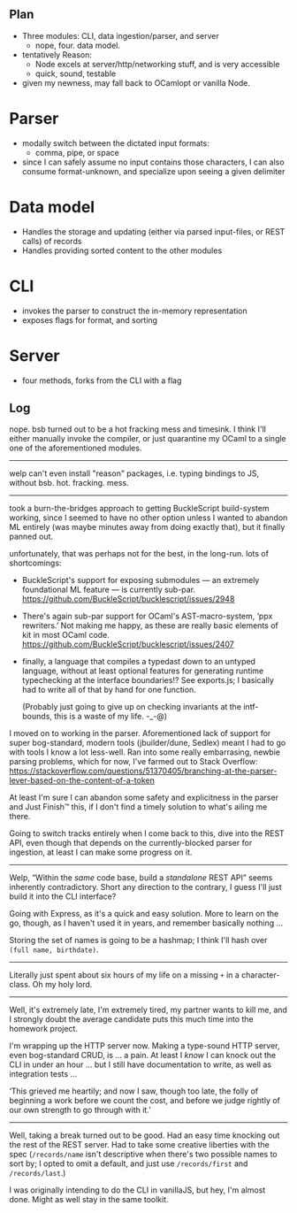 Plan
----
 - Three modules: CLI, data ingestion/parser, and server
    - nope, four. data model.
 - tentatively Reason:
    - Node excels at server/http/networking stuff, and is very accessible
    - quick, sound, testable
 - given my newness, may fall back to OCamlopt or vanilla Node.

Parser
======
 - modally switch between the dictated input formats:
   - comma, pipe, or space
 - since I can safely assume no input contains those characters, I can also consume format-unknown,
   and specialize upon seeing a given delimiter

Data model
==========
 - Handles the storage and updating (either via parsed input-files, or REST calls) of records
 - Handles providing sorted content to the other modules

CLI
===
 - invokes the parser to construct the in-memory representation
 - exposes flags for format, and sorting

Server
======
 - four methods, forks from the CLI with a flag


Log
---

nope. bsb turned out to be a hot fracking mess and timesink. I think I'll either manually invoke the
compiler, or just quarantine my OCaml to a single one of the aforementioned modules.

----

welp can't even install "reason" packages, i.e. typing bindings to JS, without bsb. hot. fracking.
mess.

----

took a burn-the-bridges approach to getting BuckleScript build-system working, since I seemed to
have no other option unless I wanted to abandon ML entirely (was maybe minutes away from doing
exactly that), but it finally panned out.

unfortunately, that was perhaps not for the best, in the long-run. lots of shortcomings:

 - BuckleScript's support for exposing submodules — an extremely foundational ML feature — is
      currently sub-par. <https://github.com/BuckleScript/bucklescript/issues/2948>
 - There's again sub-par support for OCaml's AST-macro-system, ‘ppx rewriters.’ Not making me happy,
      as these are really basic elements of kit in most OCaml code.
      <https://github.com/BuckleScript/bucklescript/issues/2407>
 - finally, a language that compiles a typedast down to an untyped language, without at least
      optional features for generating runtime typechecking at the interface boundaries!? See
      exports.js; I basically had to write all of that by hand for one function.

   (Probably just going to give up on checking invariants at the intf-bounds, this is a waste of my
   life. -_-@)

I moved on to working in the parser. Aforementioned lack of support for super bog-standard, modern
tools (jbuilder/dune, Sedlex) meant I had to go with tools I know a lot less-well. Ran into some
really embarrasing, newbie parsing problems, which for now, I've farmed out to Stack Overflow:
<https://stackoverflow.com/questions/51370405/branching-at-the-parser-lever-based-on-the-content-of-a-token>

At least I'm sure I can abandon some safety and explicitness in the parser and Just Finish™ this, if
I don't find a timely solution to what's ailing me there.

Going to switch tracks entirely when I come back to this, dive into the REST API, even though that
depends on the currently-blocked parser for ingestion, at least I can make some progress on it.

----

Welp, “Within the *same* code base, build a *standalone* REST API” seems inherently contradictory.
Short any direction to the contrary, I guess I'll just build it into the CLI interface?

Going with Express, as it's a quick and easy solution. More to learn on the go, though, as I haven't
used it in years, and remember basically nothing ...

Storing the set of names is going to be a hashmap; I think I'll hash over `(full name, birthdate)`.

----

Literally just spent about six hours of my life on a missing `+` in a character-class. Oh my holy
lord.

----

Well, it's extremely late, I'm extremely tired, my partner wants to kill me, and I strongly doubt
the average candidate puts this much time into the homework project.

I'm wrapping up the HTTP server now. Making a type-sound HTTP server, even bog-standard CRUD, is ...
a pain. At least I *know* I can knock out the CLI in under an hour ... but I still have
documentation to write, as well as integration tests ...

‘This grieved me heartily; and now I saw, though too late, the folly of beginning a work before we
count the cost, and before we judge rightly of our own strength to go through with it.’

----

Well, taking a break turned out to be good. Had an easy time knocking out the rest of the REST
server. Had to take some creative liberties with the spec (`/records/name` isn't descriptive when
there's two possible names to sort by; I opted to omit a default, and just use `/records/first` and
`/records/last`.)

I was originally intending to do the CLI in vanillaJS, but hey, I'm almost done. Might as well stay
in the same toolkit.
